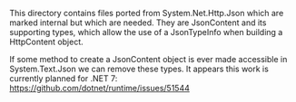 ﻿This directory contains files ported from System.Net.Http.Json which are marked internal
but which are needed. They are JsonContent<T> and its supporting types, which allow the
use of a JsonTypeInfo<T> when building a HttpContent object.

If some method to create a JsonContent<T> object is ever made accessible in
System.Text.Json we can remove these types. It appears this work is currently planned
for .NET 7: https://github.com/dotnet/runtime/issues/51544
